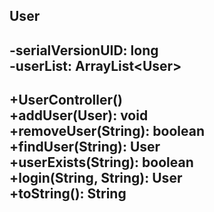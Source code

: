 User
--
-serialVersionUID: long <br/>
-userList: ArrayList&lt;User&gt;
--
+UserController() <br/>
+addUser(User): void <br/>
+removeUser(String): boolean <br/>
+findUser(String): User <br/>
+userExists(String): boolean <br/>
+login(String, String): User <br/>
+toString(): String
--
